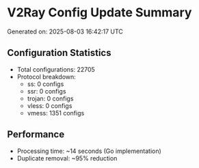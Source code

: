 # V2Ray Config Update Summary
Generated on: 2025-08-03 16:42:17 UTC

## Configuration Statistics
- Total configurations: 22705
- Protocol breakdown:
  - ss: 0 configs
  - ssr: 0 configs
  - trojan: 0 configs
  - vless: 0 configs
  - vmess: 1351 configs

## Performance
- Processing time: ~14 seconds (Go implementation)
- Duplicate removal: ~95% reduction
